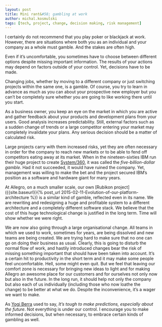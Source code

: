 ```yaml
---
layout: post
title: Mini rant&#58; gambling at work
author: michal.kosmulski
tags: [tech, project, change, decision making, risk management]
---
```

I certainly do not recommend that you play poker or blackjack at work. However, there are situations where both you as an individual
and your company as a whole must gamble. And the stakes are often high.

Even if it’s uncomfortable, you sometimes have to choose between different options despite missing important information. The results of
your actions may depend on factors outside of your control. Yet, decisions have to be made.

Changing jobs, whether by moving to a different company or just switching projects within the same one, is a gamble. Of course, you try to
learn in advance as much as you can about your prospective new employer but you can’t be completely sure whether you are going to like
working there until you start.

As a business owner, you keep an eye on the market in which you are active and gather feedback about your products and development plans
from your users. Good analysis increases predictability. Still, external factors such as a sudden change of trends or a large
competitor entering your market may completely invalidate your plans. Any serious decision should be a matter of calculated risk.

Large projects carry with them increased risks, yet they are often necessary in order for the company to reach new markets or to be able
to fend off competitors eating away at its market. When in the nineteen-sixties IBM run their huge
project to create [System/360](http://www.computerhistory.org/revolution/mainframe-computers/7/161), it was called the
_five-billion-dollar gamble_. Had it not succeeded, it would have ruined the company. Yet, management was willing to make the bet and the
project secured IBM’s position as a software and hardware giant for many years.

At Allegro, on a much smaller scale, our own [Rubikon project]({{site.baseurl}}{% post_url 2015-02-11-Evolution-of-our-platform-architecture %}) is a similar kind of
gamble, reflected even in its name. We are rewriting and redesigning a huge and profitable system to a different architecture and a
completely different software stack. We believe that the cost of this huge technological change is justified in the long term. Time will
show whether we were right.

We are now also going through a large organisational change. All teams in which we used to work, sometimes for years, are being dissolved
and new teams are being created. We are trying hard to make sure that no one can go on doing their business as usual. Clearly, this is
going to disturb the normal flow of work, and hastily introduced changes bear the risk of missing something important that should have
been taken into account. It’s a certain hit to productivity in the short term and it may make some people feel uncomfortable. Hell, some
might even quit. But we feel that leaving our comfort zone is necessary for bringing new ideas to light and for making Allegro an awesome
place for our customers and for ourselves not only now but also in the future. In the long run, it should help not only the company
but also each of us individually (including those who now loathe the change) to be better at what we do. Despite the inconvenience,
it’s a wager we want to make.

As [Yogi Berra](https://en.wikiquote.org/wiki/Yogi_Berra#Yogiisms) used to say,
_It’s tough to make predictions, especially about the future_. Not everything is under our control. I encourage you to make informed
decisions, but when necessary, to embrace certain kinds of gambling as well.
